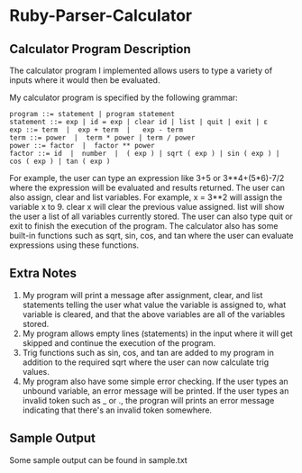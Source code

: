 # Ruby-Parser-Calculator

## Calculator Program Description

The calculator program I implemented allows users to type a variety of inputs where it would then be evaluated.

My calculator program is specified by the following grammar:

```
program ::= statement | program statement
statement ::= exp | id = exp | clear id | list | quit | exit | ε
exp ::= term  |  exp + term  |   exp - term
term ::= power  |  term * power | term / power
power ::= factor  |  factor ** power
factor ::= id  |  number  |  ( exp ) | sqrt ( exp ) | sin ( exp ) | cos ( exp ) | tan ( exp )
```

For example, the user can type an expression like 3+5 or 3\*\*4+(5\*6)-7/2 where the expression will be evaluated and results returned.
The user can also assign, clear and list variables. For example, x = 3\*\*2 will assign the variable x to 9. clear x will clear the previous value assigned. list will show the user a list of all variables currently stored.
The user can also type quit or exit to finish the execution of the program.
The calculator also has some built-in functions such as sqrt, sin, cos, and tan where the user can evaluate expressions using these functions.

## Extra Notes
1. My program will print a message after assignment, clear, and list statements telling the user what value the variable is assigned to, what variable is cleared, and that the above variables are all of the variables stored.
2. My program allows empty lines (statements) in the input where it will get skipped and continue the execution of the program.
3. Trig functions such as sin, cos, and tan are added to my program in addition to the required sqrt where the user can now calculate trig values.
4. My program also have some simple error checking. If the user types an unbound variable, an error message will be printed. If the user types an invalid token such as _ or ., the progran will prints an error message indicating that there's an invalid token somewhere.

## Sample Output
Some sample output can be found in sample.txt